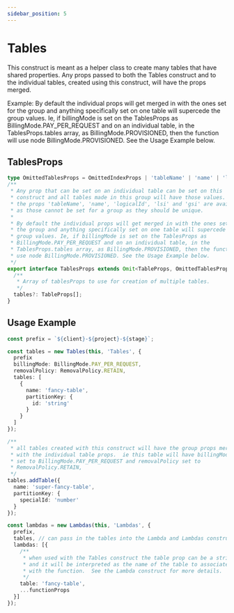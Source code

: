 ```yaml
---
sidebar_position: 5
---
```


# Tables

This construct is meant as a helper class to create many tables that have shared properties. Any props passed to both the Tables construct and to the individual tables, created using this construct, will have the props merged.

Example: By default the individual props will get merged in with the ones set for the group and anything specifically set on one table will supercede the group values. Ie, if billingMode is set on the TablesProps as BillingMode.PAY_PER_REQUEST and on an individual table, in the TablesProps.tables array, as BillingMode.PROVISIONED, then the function will use node BillingMode.PROVISIONED. See the Usage Example below.

## TablesProps

```typescript
type OmittedTablesProps = OmittedIndexProps | 'tableName' | 'name' | 'logicalId' | 'lsi' | 'gsi';
/**
 * Any prop that can be set on an individual table can be set on this
 * construct and all tables made in this group will have those values. Only
 * the props 'tableName', 'name', 'logicalId', 'lsi' and 'gsi' are available,
 * as those cannot be set for a group as they should be unique.
 *
 * By default the individual props will get merged in with the ones set for
 * the group and anything specifically set on one table will supercede the
 * group values. Ie, if billingMode is set on the TablesProps as
 * BillingMode.PAY_PER_REQUEST and on an individual table, in the
 * TablesProps.tables array, as BillingMode.PROVISIONED, then the function will
 * use node BillingMode.PROVISIONED. See the Usage Example below.
 */
export interface TablesProps extends Omit<TableProps, OmittedTablesProps> {
  /**
   * Array of tablesProps to use for creation of multiple tables.
   */
  tables?: TableProps[];
}
```

## Usage Example

```typescript
const prefix = `${client}-${project}-${stage}`;

const tables = new Tables(this, 'Tables', {
  prefix
  billingMode: BillingMode.PAY_PER_REQUEST,
  removalPolicy: RemovalPolicy.RETAIN,
  tables: [
    {
      name: 'fancy-table',
      partitionKey: {
        id: 'string'
      }
    }
  ]
});

/**
 * all tables created with this construct will have the group props merged
 * with the individual table props.  ie this table will have billingMode
 * set to BillingMode.PAY_PER_REQUEST and removalPolicy set to
 * RemovalPolicy.RETAIN,
 */
tables.addTable({
  name: 'super-fancy-table',
  partitionKey: {
    specialId: 'number'
  }
});

const lambdas = new Lambdas(this, 'Lambdas', {
  prefix,
  tables, // can pass in the tables into the Lambda and Lambdas construct
  lambdas: [{
    /**
     * when used with the Tables construct the table prop can be a string
     * and it will be interpreted as the name of the table to associate
     * with the function.  See the Lambda construct for more details.
     */
    table: 'fancy-table',
    ...functionProps
  }]
});
```
